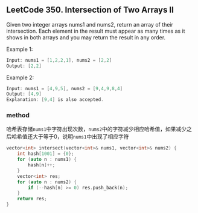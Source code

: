 ## LeetCode 350. Intersection of Two Arrays II

Given two integer arrays nums1 and nums2, return an array of their intersection. Each element in the result must appear as many times as it shows in both arrays and you may return the result in any order.

Example 1:
```cpp
Input: nums1 = [1,2,2,1], nums2 = [2,2]
Output: [2,2]
```
Example 2:
```cpp
Input: nums1 = [4,9,5], nums2 = [9,4,9,8,4]
Output: [4,9]
Explanation: [9,4] is also accepted.
```

### method

哈希表存储`nums1`中字符出现次数，`nums2`中的字符减少相应哈希值，如果减少之后哈希值还大于等于0，说明`nums1`中出现了相应字符

```cpp
vector<int> intersect(vector<int>& nums1, vector<int>& nums2) {
    int hash[1001] = {0};
    for (auto n : nums1) {
        hash[n]++;
    }
    vector<int> res;
    for (auto n : nums2) {
        if (--hash[n] >= 0) res.push_back(n);
    }
    return res;
}
```